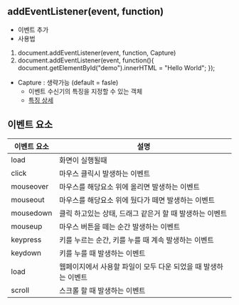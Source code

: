 ## addEventListener(event, function)

- 이벤트 추가
- 사용법

1. document.addEventListener(event, function, Capture)
2. document.addEventListener(event, function(){
   document.getElementById("demo").innerHTML = "Hello World";
   });

- Capture : 생략가능 (default = fasle)
  - 이벤트 수신기의 특징을 지정할 수 있는 객체
  - [특징 상세](https://developer.mozilla.org/ko/docs/Web/API/EventTarget/addEventListener)

## 이벤트 요소

| 이벤트 요소 | 설명                                                           |
| ----------- | -------------------------------------------------------------- |
| load | 화면이 실행될때 |
| click       | 마우스 클릭시 발생하는 이벤트                                  |
| mouseover   | 마우스를 해당요소 위에 올리면 발생하는 이벤트                  |
| mouseout    | 마우스를 해당요소 위에 뒀다가 떼면 발생하는 이벤트             |
| mousedown   | 클릭 하고있는 상태, 드래그 같은거 할 때 발생하는 이벤트        |
| mouseup     | 마우스 버튼을 떼는 순간 발생하는 이벤트                        |
| keypress    | 키를 누르는 순간, 키를 누를 때 계속 발생하는 이벤트            |
| keydown     | 키를 누를 때 발생하는 이벤트                                   |
| load        | 웹페이지에서 사용할 파일이 모두 다운 되었을 때 발생하는 이벤트 |
| scroll      | 스크롤 할 때 발생하는 이벤트                                   |
